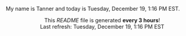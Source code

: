 My name is Tanner and today is Tuesday, December 19, 1:16 PM EST.

<p align="center">This <i>README</i> file is generated <b>every 3 hours</b>!</br>Last refresh: Tuesday, December 19, 1:16 PM EST<br /></p>

